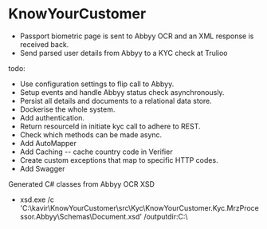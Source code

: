 # KnowYourCustomer

- Passport biometric page is sent to Abbyy OCR and an XML response is received back.
- Send parsed user details from Abbyy to a KYC check at Trulioo

todo:
- Use configuration settings to flip call to Abbyy.
- Setup events and handle Abbyy status check asynchronously.
- Persist all details and documents to a relational data store.
- Dockerise the whole system.
- Add authentication.
- Return resourceId in initiate kyc call to adhere to REST.
- Check which methods can be made async.
- Add AutoMapper
- Add Caching -- cache country code in Verifier
- Create custom exceptions that map to specific HTTP codes.
- Add Swagger


Generated C# classes from Abbyy OCR XSD
- xsd.exe /c 'C:\kavir\KnowYourCustomer\src\Kyc\KnowYourCustomer.Kyc.MrzProcessor.Abbyy\Schemas\Document.xsd' /outputdir:C:\